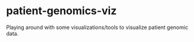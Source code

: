 # patient-genomics-viz
Playing around with some visualizations/tools to visualize patient genomic data.
